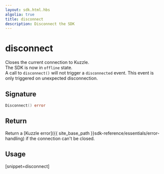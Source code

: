 ```yaml
---
layout: sdk.html.hbs
algolia: true
title: disconnect
description: Disconnect the SDK
---
```


# disconnect

Closes the current connection to Kuzzle.  
The SDK is now in `offline` state.  
A call to `disconnect()` will not trigger a `disconnected` event. This event is only triggered on unexpected disconnection.

## Signature

```go
Disconnect() error
```

## Return

Return a [Kuzzle error]({{ site_base_path }}sdk-reference/essentials/error-handling) if the connection can't be closed.

## Usage

[snippet=disconnect]
